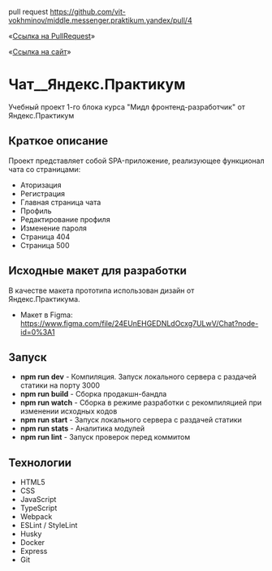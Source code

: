 pull request https://github.com/vit-vokhminov/middle.messenger.praktikum.yandex/pull/4


«[Ссылка на PullRequest](https://github.com/Pelmenya/middle.messenger.praktikum.yandex/pull/3)»

«[Ссылка на сайт](https://chat-yandex-praktikum.herokuapp.com/chat)»

# Чат__Яндекс.Практикум

Учебный проект 1-го блока курса "Мидл фронтенд-разработчик" от Яндекс.Практикум

## Краткое описание

Проект представляет собой SPA-приложение, реализующее функционал чата со страницами:

- Аторизация
- Регистрация
- Главная страница чата
- Профиль
- Редактирование профиля
- Изменение пароля
- Страница 404
- Страница 500

## Исходные макет для разработки

В качестве макета прототипа использован дизайн от Яндекс.Практикума.

- Макет в Figma: https://www.figma.com/file/24EUnEHGEDNLdOcxg7ULwV/Chat?node-id=0%3A1

## Запуск

 - **npm run dev** - Компиляция. Запуск локального сервера с раздачей статики на порту 3000
 - **npm run build** - Сборка продакшн-бандла
 - **npm run watch** - Сборка в режиме разработки с рекомпиляцией при изменении исходных кодов
 - **npm run start** - Запуск локального сервера с раздачей статики
 - **npm run stats** - Аналитика модулей
 - **npm run lint** -  Запуск проверок перед коммитом

## Технологии

 - HTML5
 - CSS
 - JavaScript
 - TypeScript
 - Webpack
 - ESLint / StyleLint
 - Husky
 - Docker
 - Express
 - Git

